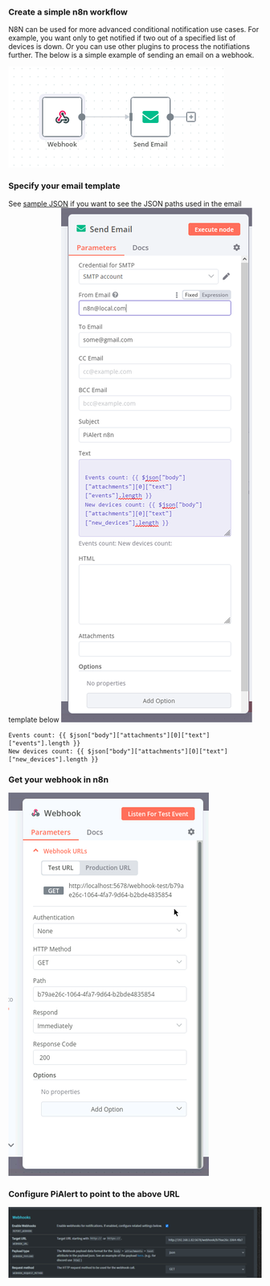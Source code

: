 ### Create a simple n8n workflow

N8N can be used for more advanced conditional notification use cases. For example, you want only to get notified if two out of a specified list of devices is down. Or you can use other plugins to process the notifiations further. The below is a simple example of sending an email on a webhook.  

![n8n workflow](/docs/img/WEBHOOK_N8N/n8n_workflow.png)

### Specify your email template 
See [sample JSON](https://github.com/jokob-sk/Pi.Alert/blob/main/back/webhook_json_sample.json) if you want to see the JSON paths used in the email template below
![Email template](/docs/img/WEBHOOK_N8N/n8n_send_email_settings.png)

```
Events count: {{ $json["body"]["attachments"][0]["text"]["events"].length }}
New devices count: {{ $json["body"]["attachments"][0]["text"]["new_devices"].length }}
```

### Get your webhook in n8n
![n8n webhook URL](/docs/img/WEBHOOK_N8N/n8n_webhook_settings.png)

### Configure PiAlert to point to the above URL
![PiAlert config](/docs/img/WEBHOOK_N8N/Webhook_settings.png)
